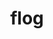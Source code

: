 ---
category: 4-letters
denotation: null
name: flog
reference_link: https://www.etymonline.com/word/flog
root_language: null
root_name: null
title: flog
type: free
word_sums:
- respelling: flog
  sum: 'Flog + '
---
